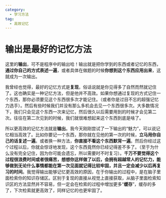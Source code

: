 ```yaml
---
category:
  - 学习方法
tag:
  - 高效记忆
---
```

# 输出是最好的记忆方法

这里的**输出**，可不是程序中的输出哈！输出就是把你学到的东西或者记忆的东西，**通过你自己的方式表述一遍**，或者具体在做题的时候**你想到这个东西应用出来**，这就成为一次输出。

我曾经也觉得，最好的记忆方式是**复现**，俗话说就是你见得多了自然而然就记住了。这也确实是一种记忆方法，但是他并不高效。如果你想通过复现的方式记住一个东西，那你必须要见这个东西很多次才能记住。（或者你是过目不忘的超强记忆力选手）。然后有些时候我们并没有那么多机会去见一个东西很多次。大多数情况下，我们只会见这个东西一次来记忆，然后很久以后需要用到的时候才会见第二次。往往在第二次见到的时候，我们就很难想起来这个东西到底是啥了。

所以更高效的记忆方法就是**输出**。我今天刚刚尝试了一下输出的“魅力”，可以说记忆相当高效了。比如你要记一个东西，那你就在见他的第一次的时候，**立马用你自己的话复述一遍**。或者换一种方法，**你直接不看这个东西默背一遍**。然后你经过这个过程以后，你就会惊讶地发现，这个东西竟然你已经记得差不多了。（至于为什么没有完全记住，因为你可能会遗忘，所以需要时不时复习）。**千万不要觉得这个过程很浪费时间或者很痛苦，想想你这样做了以后，会拥有超越常人的记忆力，能够做到无论什么事情都能在第一次见面就记得比较牢固，并且一定会减少以后再复习的时间**。我觉得输出能够记忆更高效的原因，在于你输出的过程中，是在脑子里面检索你的知识存储区。区别于复现的直接从视觉上直接获取，从脑子里面检索知识区的方法显然并不容易，但一定会在检索的过程中增加更多“**缓存**”，缓存的多了，下次检索就更高效了，同样记忆的也更牢固了。

